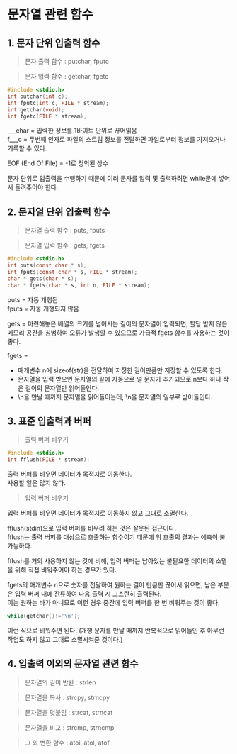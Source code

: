 # 문자열 관련 함수

## 1. 문자 단위 입출력 함수

> 문자 출력 함수 : putchar, fputc   

> 문자 입력 함수 : getchar, fgetc

```c
#include <stdio.h>
int putchar(int c);
int fputc(int c, FILE * stream);
int getchar(void);
int fgetc(FILE * stream);
```

___char = 입력한 정보를 1바이트 단위로 끊어읽음   
f___c = 두번째 인자로 파일의 스트림 정보를 전달하면 파일로부터 정보를 가져오거나 기록할 수 있다.

EOF (End Of File) = -1로 정의된 상수

문자 단위로 입출력을 수행하기 때문에 여러 문자를 입력 및 출력하려면 while문에 넣어서 돌려주어야 한다.

## 2. 문자열 단위 입출력 함수

> 문자열 출력 함수 : puts, fputs   

> 문자열 입력 함수 : gets, fgets

```c
#include <stdio.h>
int puts(const char * s);
int fputs(const char * s, FILE * stream);
char * gets(char * s);
char * fgets(char * s, int n, FILE * stream);
```

puts = 자동 개행됨   
fputs = 자동 개행되지 않음

gets = 마련해놓은 배열의 크기를 넘어서는 길이의 문자열이 입력되면, 할당 받지 않은 메모리 공간을 침범하여 오류가 발생할 수 있으므로 가급적 fgets 함수를 사용하는 것이 좋다.

fgets =
- 매개변수 n에 sizeof(str)을 전달하여 지정한 길이만큼만 저장할 수 있도록 한다.
- 문자열을 입력 받으면 문자열의 끝에 자동으로 널 문자가 추가되므로 n보다 하나 작은 길이의 문자열만 읽어들인다.
- \n을 만날 때까지 문자열을 읽어들이는데, \n을 문자열의 일부로 받아들인다.


## 3. 표준 입출력과 버퍼

> 출력 버퍼 비우기

```c
#include <stdio.h>
int fflush(FILE * stream);
```
출력 버퍼를 비우면 데이터가 목적지로 이동한다.  
사용할 일은 많지 않다.

> 입력 버퍼 비우기

입력 버퍼를 비우면 데이터가 목적지로 이동하지 않고 그대로 소멸한다.

fflush(stdin)으로 입력 버퍼를 비우려 하는 것은 잘못된 접근이다.  
fflush는 출력 버퍼를 대상으로 호출하는 함수이기 때문에 위 호출의 결과는 예측이 불가능하다.

fflush를 거의 사용하지 않는 것에 비해, 입력 버퍼는 남아있는 불필요한 데이터의 소멸을 위해 직접 비워주어야 하는 경우가 있다.

fgets의 매개변수 n으로 숫자를 전달하여 원하는 길이 만큼만 끊어서 읽으면, 남은 부분은 입력 버퍼 내에 잔류하여 다음 출력 시 고스란히 출력된다.  
이는 원하는 바가 아니므로 이런 경우 중간에 입력 버퍼를 한 번 비워주는 것이 좋다.  

```c
while(getchar()!='\n');
```

이런 식으로 비워주면 된다. (개행 문자를 만날 때까지 반복적으로 읽어들인 후 아무런 작업도 하지 않고 그대로 소멸시켜준 것이다.)

## 4. 입출력 이외의 문자열 관련 함수

> 문자열의 길이 반환 : strlen

> 문자열을 복사 : strcpy, strncpy

> 문자열을 덧붙임 : strcat, strncat

> 문자열을 비교 : strcmp, strncmp

> 그 외 변환 함수 : atoi, atol, atof